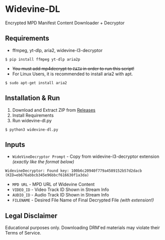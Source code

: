 # Widevine-DL
Encrypted MPD Manifest Content Downloader + Decryptor<br>

## Requirements
- ffmpeg, yt-dlp, aria2, widevine-l3-decryptor

```
$ pip install ffmpeg yt-dlp aria2p
```
- ~~You must add mp4decrypt to `PATH` in order to run this script!~~
- For Linux Users, it is recommended to install aria2 with apt.
```
$ sudo apt-get install aria2
```

## Installation & Run
1. Download and Extract ZIP from [Releases](https://github.com/WHTJEON/widevine-dl/releases)
2. Install Requirements
3. Run widevine-dl.py
```
$ python3 widevine-dl.py
```

## Inputs
- `WideVineDecryptor Prompt` - Copy from widevine-l3-decryptor extension *(exactly like the format below)*
```
WidevineDecryptor: Found key: 100b6c20940f779a4589152b57d2dacb (KID=eb676abbcb345e96bbcf616630f1a3da)
```
- `MPD URL` - MPD URL of Widevine Content
- `VIDEO_ID` - Video Track ID Shown in Stream Info 
- `AUDIO_ID` - Audio Track ID Shown in Stream Info 
- `FILENAME` - Desired File Name of Final Decrypted File *(with extension!)*

## Legal Disclaimer
Educational purposes only. Downloading DRM'ed materials may violate their Terms of Service.
